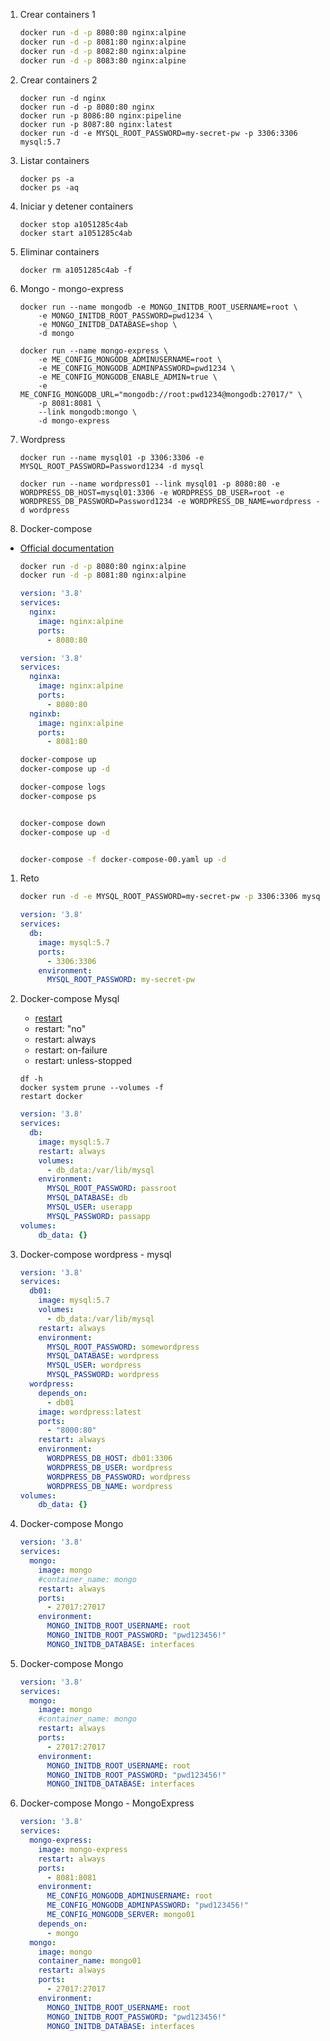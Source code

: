 1. Crear containers 1

    ```bash
    docker run -d -p 8080:80 nginx:alpine
    docker run -d -p 8081:80 nginx:alpine
    docker run -d -p 8082:80 nginx:alpine
    docker run -d -p 8083:80 nginx:alpine
    ```

1. Crear containers 2

    ```
    docker run -d nginx
    docker run -d -p 8080:80 nginx
    docker run -p 8086:80 nginx:pipeline
    docker run -p 8087:80 nginx:latest
    docker run -d -e MYSQL_ROOT_PASSWORD=my-secret-pw -p 3306:3306 mysql:5.7
    ```

1. Listar containers
    ```
    docker ps -a
    docker ps -aq
    ```

1. Iniciar y detener containers
    ```
    docker stop a1051285c4ab
    docker start a1051285c4ab
    ```

1. Eliminar containers
    ```
    docker rm a1051285c4ab -f
    ```


1. Mongo - mongo-express
    ```
    docker run --name mongodb -e MONGO_INITDB_ROOT_USERNAME=root \
        -e MONGO_INITDB_ROOT_PASSWORD=pwd1234 \
        -e MONGO_INITDB_DATABASE=shop \
        -d mongo

    docker run --name mongo-express \
        -e ME_CONFIG_MONGODB_ADMINUSERNAME=root \
        -e ME_CONFIG_MONGODB_ADMINPASSWORD=pwd1234 \
        -e ME_CONFIG_MONGODB_ENABLE_ADMIN=true \
        -e ME_CONFIG_MONGODB_URL="mongodb://root:pwd1234@mongodb:27017/" \
        -p 8081:8081 \
        --link mongodb:mongo \
        -d mongo-express
    ```

1. Wordpress
    ```
    docker run --name mysql01 -p 3306:3306 -e MYSQL_ROOT_PASSWORD=Password1234 -d mysql

    docker run --name wordpress01 --link mysql01 -p 8080:80 -e WORDPRESS_DB_HOST=mysql01:3306 -e WORDPRESS_DB_USER=root -e WORDPRESS_DB_PASSWORD=Password1234 -e WORDPRESS_DB_NAME=wordpress -d wordpress
    ```


1. Docker-compose 

* [Official documentation](https://docs.docker.com/compose/compose-file/)
  

    ```bash
    docker run -d -p 8080:80 nginx:alpine
    docker run -d -p 8081:80 nginx:alpine
    ```

    ```YAML
    version: '3.8'
    services:
      nginx:
        image: nginx:alpine
        ports:
          - 8080:80
    ```

    ```YAML
    version: '3.8'
    services:
      nginxa:
        image: nginx:alpine
        ports:
          - 8080:80
      nginxb:
        image: nginx:alpine
        ports:
          - 8081:80          
    ```

    ```sh
    docker-compose up
    docker-compose up -d

    docker-compose logs
    docker-compose ps


    docker-compose down
    docker-compose up -d


    docker-compose -f docker-compose-00.yaml up -d

    ```

1. Reto

    ```sh
    docker run -d -e MYSQL_ROOT_PASSWORD=my-secret-pw -p 3306:3306 mysql:5.7
    ```

    ```YAML
    version: '3.8'
    services:
      db:
        image: mysql:5.7
        ports:
          - 3306:3306
        environment:
          MYSQL_ROOT_PASSWORD: my-secret-pw          
    ```    


1. Docker-compose Mysql

    * [restart](https://docs.docker.com/compose/compose-file/#restart)
    * restart: "no"
    * restart: always
    * restart: on-failure
    * restart: unless-stopped

    ```shell
    df -h
    docker system prune --volumes -f
    restart docker
    ```

    ```YAML
    version: '3.8'
    services:
      db:
        image: mysql:5.7
        restart: always
        volumes:
          - db_data:/var/lib/mysql
        environment:
          MYSQL_ROOT_PASSWORD: passroot
          MYSQL_DATABASE: db
          MYSQL_USER: userapp
          MYSQL_PASSWORD: passapp
    volumes:
        db_data: {}
    ``` 


1. Docker-compose wordpress - mysql


    ```YAML
    version: '3.8'
    services:
      db01:
        image: mysql:5.7
        volumes:
          - db_data:/var/lib/mysql
        restart: always 
        environment:
          MYSQL_ROOT_PASSWORD: somewordpress
          MYSQL_DATABASE: wordpress
          MYSQL_USER: wordpress
          MYSQL_PASSWORD: wordpress
      wordpress:
        depends_on:
          - db01
        image: wordpress:latest
        ports:
          - "8000:80"
        restart: always
        environment:
          WORDPRESS_DB_HOST: db01:3306
          WORDPRESS_DB_USER: wordpress
          WORDPRESS_DB_PASSWORD: wordpress
          WORDPRESS_DB_NAME: wordpress
    volumes:
        db_data: {}
    ``` 


1. Docker-compose Mongo

    ```YAML
    version: '3.8'
    services:
      mongo:
        image: mongo
        #container_name: mongo
        restart: always
        ports:
          - 27017:27017
        environment:
          MONGO_INITDB_ROOT_USERNAME: root
          MONGO_INITDB_ROOT_PASSWORD: "pwd123456!"
          MONGO_INITDB_DATABASE: interfaces
    ``` 


  
  
1. Docker-compose Mongo

    ```YAML
    version: '3.8'
    services:
      mongo:
        image: mongo
        #container_name: mongo
        restart: always
        ports:
          - 27017:27017
        environment:
          MONGO_INITDB_ROOT_USERNAME: root
          MONGO_INITDB_ROOT_PASSWORD: "pwd123456!"
          MONGO_INITDB_DATABASE: interfaces
    ``` 

1. Docker-compose Mongo - MongoExpress

    ```YAML
    version: '3.8'
    services:
      mongo-express:
        image: mongo-express
        restart: always
        ports:
          - 8081:8081
        environment:
          ME_CONFIG_MONGODB_ADMINUSERNAME: root
          ME_CONFIG_MONGODB_ADMINPASSWORD: "pwd123456!"
          ME_CONFIG_MONGODB_SERVER: mongo01
        depends_on:
          - mongo   
      mongo:
        image: mongo
        container_name: mongo01
        restart: always
        ports:
          - 27017:27017
        environment:
          MONGO_INITDB_ROOT_USERNAME: root
          MONGO_INITDB_ROOT_PASSWORD: "pwd123456!"
          MONGO_INITDB_DATABASE: interfaces
    ```      
